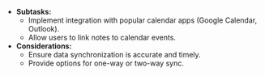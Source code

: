 - **Subtasks:**
    - Implement integration with popular calendar apps (Google Calendar, Outlook).
    - Allow users to link notes to calendar events.
- **Considerations:**
    - Ensure data synchronization is accurate and timely.
    - Provide options for one-way or two-way sync.